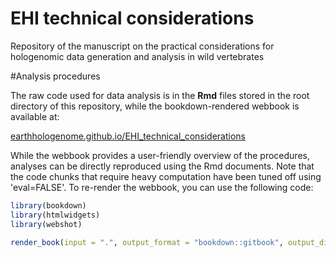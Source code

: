 # EHI technical considerations

Repository of the manuscript on the practical considerations for hologenomic data generation and analysis in wild vertebrates

#Analysis procedures

The raw code used for data analysis is in the **Rmd** files stored in the root directory of this repository, while the bookdown-rendered webbook is available at:

[earthhologenome.github.io/EHI_technical_considerations](https://earthhologenome.github.io/EHI_technical_considerations)

While the webbook provides a user-friendly overview of the procedures, analyses can be directly reproduced using the Rmd documents. Note that the code chunks that require heavy computation have been tuned off using 'eval=FALSE'. To re-render the webbook, you can use the following code:

```r
library(bookdown)
library(htmlwidgets)
library(webshot)

render_book(input = ".", output_format = "bookdown::gitbook", output_dir = "docs")
```

